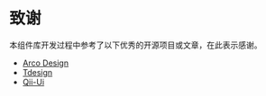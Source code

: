 # 致谢
本组件库开发过程中参考了以下优秀的开源项目或文章，在此表示感谢。
- [Arco Design](https://arco.design)
- [Tdesign](https://tdesign.tencent.com)
- [Qii-Ui](https://qiqi29.github.io)
